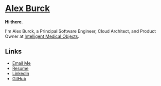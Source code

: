 # [Alex Burck](https://www.alexburck.com/)

**Hi there.**

I'm Alex Burck, a Principal Software Engineer, Cloud Architect, and Product Owner at [Intelligent Medical Objects](https://www.imohealth.com/).

## Links

- [Email Me](mailto:me@alexburck.com)
- [Resume](resume.pdf)
- [Linkedin](https://www.linkedin.com/in/alexburck/)
- [GitHub](https://github.com/burck1)
